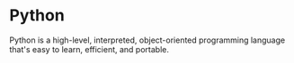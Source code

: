# Python
Python is a high-level, interpreted, object-oriented programming language that's easy to learn, efficient, and portable.
